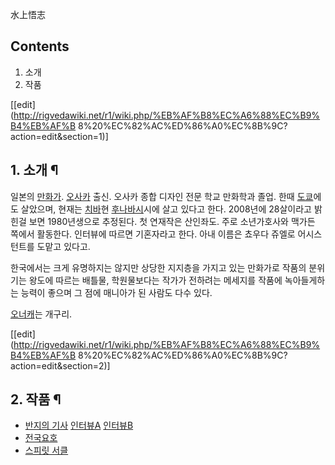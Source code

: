水上悟志

## Contents

    

1. 소개 
2. 작품 

[[edit](http://rigvedawiki.net/r1/wiki.php/%EB%AF%B8%EC%A6%88%EC%B9%B4%EB%AF%B
8%20%EC%82%AC%ED%86%A0%EC%8B%9C?action=edit&section=1)]

## 1. 소개 ¶

일본의 [만화가](%EB%A7%8C%ED%99%94%EA%B0%80.md).
[오사카](%EC%98%A4%EC%82%AC%EC%B9%B4.md) 출신. 오사카 종합 디자인 전문 학교 만화학과 졸업. 한때
[도쿄](%EB%8F%84%EC%BF%84.md)에도 살았으며, 현재는 [치바](%EC%B9%98%EB%B0%94.md)현
[후나바시](%ED%9B%84%EB%82%98%EB%B0%94%EC%8B%9C.md)시에 살고 있다고 한다. 2008년에 28살이라고
밝힌걸 보면 1980년생으로 추정된다. 첫 연재작은 산인좌도. 주로 소년가호사와 맥가든 쪽에서 활동한다. 인터뷰에 따르면 기혼자라고 한다.
아내 이름은 쵸우다 쥬엘로 어시스턴트를 도맡고 있다고.

  

한국에서는 크게 유명하지는 않지만 상당한 지지층을 가지고 있는 만화가로 작품의 분위기는 왕도에 따르는 배틀물, 학원물보다는 작가가 전하려는
메세지를 작품에 녹아들게하는 능력이 좋으며 그 점에 매니아가 된 사람도 다수 있다.

  

[오너캐](%EC%98%A4%EB%84%88%EC%BA%90.md)는 개구리.

  

[[edit](http://rigvedawiki.net/r1/wiki.php/%EB%AF%B8%EC%A6%88%EC%B9%B4%EB%AF%B
8%20%EC%82%AC%ED%86%A0%EC%8B%9C?action=edit&section=2)]

## 2. 작품 ¶

  * [반지의 기사](%EB%B0%98%EC%A7%80%EC%9D%98%20%EA%B8%B0%EC%82%AC.md) [인터뷰A](http://maidsuki.egloos.com/4138588) [인터뷰B](http://maidsuki.egloos.com/4138649)
  * [전국요호](%EC%A0%84%EA%B5%AD%EC%9A%94%ED%98%B8.md)
  * [스피릿 서클](%EC%8A%A4%ED%94%BC%EB%A6%BF%20%EC%84%9C%ED%81%B4.md)

